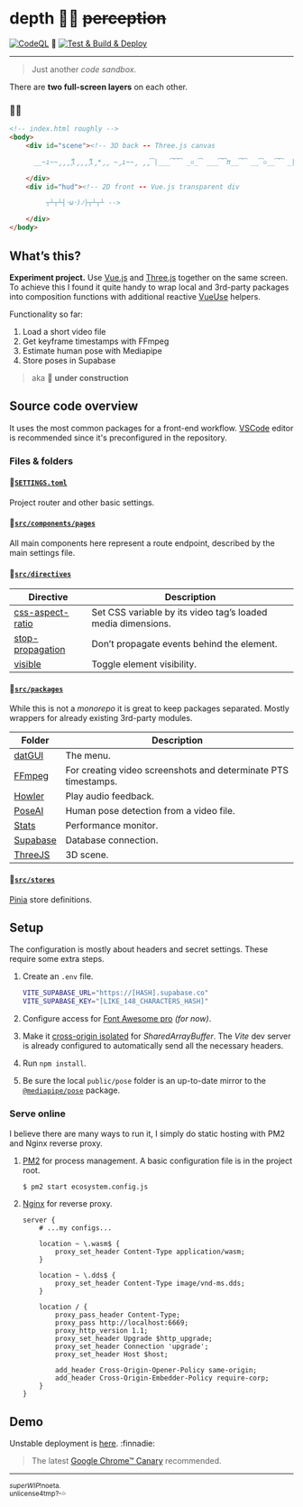 # depth 🧘‍♀️ ~~perception~~

[![CodeQL](https://github.com/SubZtep/depth/actions/workflows/codeql-analysis.yml/badge.svg)](https://github.com/SubZtep/depth/actions/workflows/codeql-analysis.yml)
:balloon:
[![Test & Build & Deploy](https://github.com/SubZtep/depth/actions/workflows/deploy.yml/badge.svg)](https://github.com/SubZtep/depth/actions/workflows/deploy.yml)

---

> Just another _code sandbox_.

There are **two full-screen layers** on each other.

### :milky_way::running:

```html
<!-- index.html roughly -->
<body>
    <div id="scene"><!-- 3D back -- Three.js canvas

      __̴ı̴̴̡̡̡ ̡͌l̡̡̡ ̡͌l̡*̡̡ ̴̡ı̴̴̡ ̡̡͡|̲̲̲͡͡͡ ̲▫̲͡ ̲̲̲͡͡π̲̲͡͡ ̲̲͡▫̲̲͡͡ ̲|̡̡̡ ̡ ̴̡ı̴̡̡ ̡͌l̡̡̡̡.___ -->

    </div>
    <div id="hud"><!-- 2D front -- Vue.js transparent div

         ┬┴┬┴┤･ω･)ﾉ├┬┴┬┴ -->

    </div>
</body>
```

## What’s this?

**Experiment project.** Use [Vue.js](https://github.com/vuejs/vue-next#readme) and [Three.js](https://github.com/mrdoob/three.js#readme) together on the same screen. To achieve this I found it quite handy to wrap local and 3rd-party packages into composition functions with additional reactive [VueUse](https://github.com/vueuse/vueuse#readme) helpers.

Functionality so far:
1. Load a short video file
2. Get keyframe timestamps with FFmpeg
3. Estimate human pose with Mediapipe
4. Store poses in Supabase


> aka :construction: **under construction**

## Source code overview

It uses the most common packages for a front-end workflow. [VSCode](https://github.com/microsoft/vscode) editor is recommended since it's preconfigured in the repository.

### Files & folders

#### :file_folder:[`SETTINGS.toml`](SETTINGS.toml)

Project router and other basic settings.

#### :file_folder:[`src/components/pages`](src/components/pages)

All main components here represent a route endpoint, described by the main settings file.

#### :file_folder:[`src/directives`](src/directives)

| Directive | Description |
| --------- | ----------- |
| [css-aspect-ratio](src/directives/css-aspect-ratio.ts) | Set CSS variable by its video tag’s loaded media dimensions. |
| [stop-propagation](src/directives/stop-propagation.ts) | Don’t propagate events behind the element. |
| [visible](src/directives/visible.ts) | Toggle element visibility. |

#### :file_folder:[`src/packages`](src/packages)

While this is not a _monorepo_ it is great to keep packages separated. Mostly wrappers for already existing 3rd-party modules.

| Folder | Description |
| ------ | ----------- |
| [datGUI](src/packages/datGUI/) | The menu. |
| [FFmpeg](src/packages/FFmpeg/) | For creating video screenshots and determinate PTS timestamps. |
| [Howler](src/packages/Howler/) | Play audio feedback. |
| [PoseAI](src/packages/PoseAI/) | Human pose detection from a video file. |
| [Stats](src/packages/Stats/) | Performance monitor. |
| [Supabase](src/packages/Supabase/) | Database connection. |
| [ThreeJS](src/packages/ThreeJS/) | 3D scene. |

#### :file_folder:[`src/stores`](src/stores)

[Pinia](https://pinia.esm.dev/) store definitions.


## Setup

The configuration is mostly about headers and secret settings. These require some extra steps.

1. Create an `.env` file.

    ```sh
    VITE_SUPABASE_URL="https://[HASH].supabase.co"
    VITE_SUPABASE_KEY="[LIKE_148_CHARACTERS_HASH]"
    ```

2. Configure access for [Font Awesome pro](https://fontawesome.com/v6.0/docs/web/setup/packages#_1-configure-access) _(for now)_.

3. Make it [cross-origin isolated](https://developer.chrome.com/blog/enabling-shared-array-buffer/) for _SharedArrayBuffer_. The _Vite_
dev server is already configured to automatically send all the necessary headers.

4. Run `npm install`.

5. Be sure the local `public/pose` folder is an up-to-date mirror to the [`@mediapipe/pose`](https://www.npmjs.com/package/@mediapipe/pose) package.

### Serve online

I believe there are many ways to run it, I simply do static hosting with PM2 and Nginx reverse proxy.

1. [PM2](https://pm2.keymetrics.io/docs/usage/quick-start/) for process management. A basic configuration file is in the project root.

    ```sh
    $ pm2 start ecosystem.config.js
    ```

2. [Nginx](https://docs.nginx.com/nginx/admin-guide/web-server/reverse-proxy/) for reverse proxy.

    ```nginx
    server {
        # ...my configs...

        location ~ \.wasm$ {
            proxy_set_header Content-Type application/wasm;
        }

        location ~ \.dds$ {
            proxy_set_header Content-Type image/vnd-ms.dds;
        }

        location / {
            proxy_pass_header Content-Type;
            proxy_pass http://localhost:6669;
            proxy_http_version 1.1;
            proxy_set_header Upgrade $http_upgrade;
            proxy_set_header Connection 'upgrade';
            proxy_set_header Host $host;

            add_header Cross-Origin-Opener-Policy same-origin;
            add_header Cross-Origin-Embedder-Policy require-corp;
        }
    }
    ```

## Demo

Unstable deployment is [here](https://depth.demo.land/). :finnadie:

> The latest [Google Chrome&trade; Canary](https://www.google.com/intl/en_uk/chrome/canary/) recommended.

---

<sub>_superWIP_!noeta.\
unlicense4tmp?-:sweat_drops:</sub>
